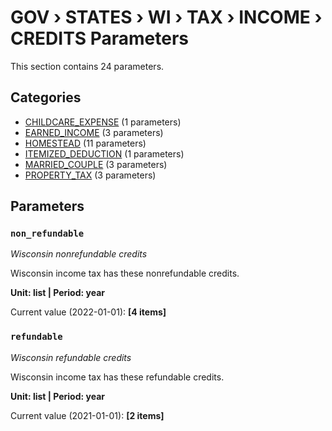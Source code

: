 # GOV › STATES › WI › TAX › INCOME › CREDITS Parameters

This section contains 24 parameters.

## Categories

- [CHILDCARE_EXPENSE](childcare_expense/index.md) (1 parameters)
- [EARNED_INCOME](earned_income/index.md) (3 parameters)
- [HOMESTEAD](homestead/index.md) (11 parameters)
- [ITEMIZED_DEDUCTION](itemized_deduction/index.md) (1 parameters)
- [MARRIED_COUPLE](married_couple/index.md) (3 parameters)
- [PROPERTY_TAX](property_tax/index.md) (3 parameters)

## Parameters

### `non_refundable`
*Wisconsin nonrefundable credits*

Wisconsin income tax has these nonrefundable credits.

**Unit: list | Period: year**

Current value (2022-01-01): **[4 items]**


### `refundable`
*Wisconsin refundable credits*

Wisconsin income tax has these refundable credits.

**Unit: list | Period: year**

Current value (2021-01-01): **[2 items]**

